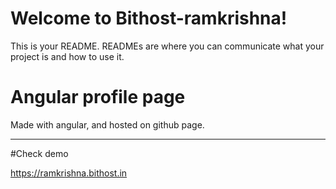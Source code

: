 # Welcome to Bithost-ramkrishna!

This is your README. READMEs are where you can communicate what your project is and how to use it. 


# Angular profile page

Made with angular, and hosted on github page. 


***

#Check demo 

https://ramkrishna.bithost.in



